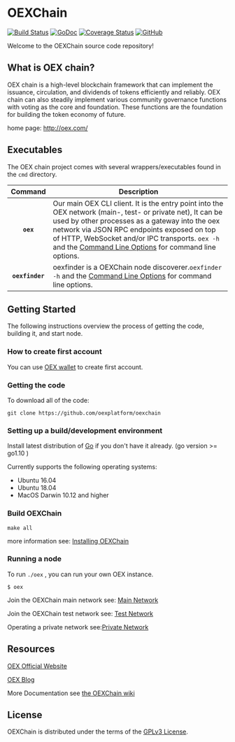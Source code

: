 # OEXChain

[![Build Status](https://travis-ci.org/oexplatform/fractal.svg?branch=master)](https://travis-ci.org/oexplatform/fractal)
[![GoDoc](https://godoc.org/github.com/oexplatform/fractal?status.svg)](https://godoc.org/github.com/oexplatform/fractal)
[![Coverage Status](https://coveralls.io/repos/github/oexplatform/fractal/badge.svg?branch=master)](https://coveralls.io/github/oexplatform/fractal?branch=master)
[![GitHub](https://img.shields.io/github/license/oexplatform/fractal.svg)](LICENSE)

Welcome to the OEXChain source code repository!

## What is OEX chain?

OEX chain is a high-level blockchain framework that can implement the issuance, circulation, and dividends of tokens efficiently and reliably. OEX chain can also steadily implement various community governance functions with voting as the core and foundation. These functions are the foundation for building the token economy of future.

home page: http://oex.com/

## Executables

The OEX chain project comes with several wrappers/executables found in the `cmd` directory.

|    Command     | Description                                                                                                                                                                                                                                                                                                                                                                                               |
| :------------: | --------------------------------------------------------------------------------------------------------------------------------------------------------------------------------------------------------------------------------------------------------------------------------------------------------------------------------------------------------------------------------------------------------- |
|    **`oex`**    | Our main OEX CLI client. It is the entry point into the OEX network (main-, test- or private net), It can be used by other processes as a gateway into the oex network via JSON RPC endpoints exposed on top of HTTP, WebSocket and/or IPC transports. `oex -h` and the [Command Line Options](https://github.com/oexplatform/oexchain/wiki/Command-Line-Options) for command line options. |
| **`oexfinder`** | oexfinder is a OEXChain node discoverer.`oexfinder -h` and the [Command Line Options](https://github.com/oexplatform/oexchain/wiki/Command-Line-Options) for command line options.                                                                                                                                                                                                                        |

## Getting Started

The following instructions overview the process of getting the code, building it, and start node.

### How to create first account

You can use [OEX wallet](https://m.oex.com/download) to create first account.

### Getting the code

To download all of the code:

`git clone https://github.com/oexplatform/oexchain`

### Setting up a build/development environment

Install latest distribution of [Go](https://golang.org/) if you don't have it already. (go version >= go1.10 )

Currently supports the following operating systems:

- Ubuntu 16.04
- Ubuntu 18.04
- MacOS Darwin 10.12 and higher

### Build OEXChain

`make all`

more information see: [Installing OEXChain](https://github.com/oexplatform/oexchain/wiki/Build-OEX)

### Running a node

To run `./oex` , you can run your own OEX instance.

`$ oex`

Join the OEXChain main network see: [Main Network](https://github.com/oexplatform/oexchain/wiki/Main-Network)

Join the OEXChain test network see: [Test Network](https://github.com/oexplatform/oexchain/wiki/Test-Network)

Operating a private network see:[Private Network](https://github.com/oexplatform/oexchain/wiki/Private-Network)

## Resources

[OEX Official Website](http://oex.com/)

[OEX Blog](http://oex.com/blog.html)

More Documentation see [the OEXChain wiki](https://github.com/oexplatform/oexchain/wiki)

## License

OEXChain is distributed under the terms of the [GPLv3 License](./License).
